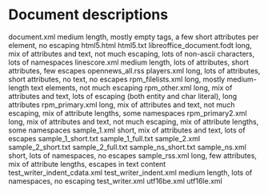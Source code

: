 # Document descriptions

document.xml
    medium length, mostly empty tags, a few short attributes per element, no escaping
html5.html
html5.txt
libreoffice_document.fodt
    long, mix of attributes and text, not much escaping, lots of non-ascii characters, lots of namespaces
linescore.xml
    medium length, lots of attributes, short attributes, few escapes
opennews_all.rss
players.xml
    long, lots of attributes, short attributes, no text, no escapes
rpm_filelists.xml
    long, mostly medium-length text elements, not much escaping
rpm_other.xml
    long, mix of attributes and text, lots of escaping (both entity and char literal), long attributes
rpm_primary.xml
    long, mix of attributes and text, not much escaping, mix of attribute lengths, some namespaces
rpm_primary2.xml
    long, mix of attributes and text, not much escaping, mix of attribute lengths, some namespaces
sample_1.xml
    short, mix of attributes and text, lots of escapes
sample_1_short.txt
sample_1_full.txt
sample_2.xml
sample_2_short.txt
sample_2_full.txt
sample_ns_short.txt
sample_ns.xml
    short, lots of namespaces, no escapes
sample_rss.xml
    long, few attributes, mix of attribute lengths, escapes in text content
test_writer_indent_cdata.xml
test_writer_indent.xml
    medium length, lots of namespaces, no escaping
test_writer.xml
utf16be.xml
utf16le.xml
